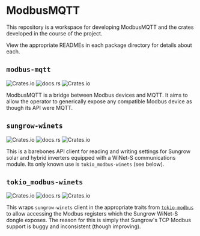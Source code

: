 # ModbusMQTT

This repository is a workspace for developing ModbusMQTT and the crates developed in the course of the project.

View the appropriate READMEs in each package directory for details about each.

## `modbus-mqtt`

![Crates.io](https://img.shields.io/crates/v/modbus-mqtt.svg)
![docs.rs](https://img.shields.io/docsrs/modbus-mqtt)
![Crates.io](https://img.shields.io/crates/l/modbus-mqtt)

ModbusMQTT is a bridge between Modbus devices and MQTT. It aims to allow the operator to generically expose any compatible Modbus device as though its API were MQTT.

## `sungrow-winets`

![Crates.io](https://img.shields.io/crates/v/sungrow-winets.svg)
![docs.rs](https://img.shields.io/docsrs/sungrow-winets.svg)
![Crates.io](https://img.shields.io/crates/l/sungrow-winets)

This is a barebones API client for reading and writing settings for Sungrow solar and hybrid inverters equipped with a WiNet-S communications module. Its only known use is `tokio_modbus-winets` (see below).

## `tokio_modbus-winets`

![Crates.io](https://img.shields.io/crates/v/tokio_modbus-winets.svg)
![docs.rs](https://img.shields.io/docsrs/tokio_modbus-winets)
![Crates.io](https://img.shields.io/crates/l/tokio_modbus-winets)

This wraps `sungrow-winets` client in the appropriate traits from [`tokio-modbus`](https://crates.io/crates/tokio-modbus) to allow accessing the Modbus registers which the Sungrow WiNet-S dongle exposes. The reason for this is simply that Sungrow's TCP Modbus support is buggy and inconsistent (though improving).